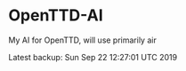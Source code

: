 # OpenTTD-AI
My AI for OpenTTD, will use primarily air

Latest backup: Sun Sep 22 12:27:01 UTC 2019
